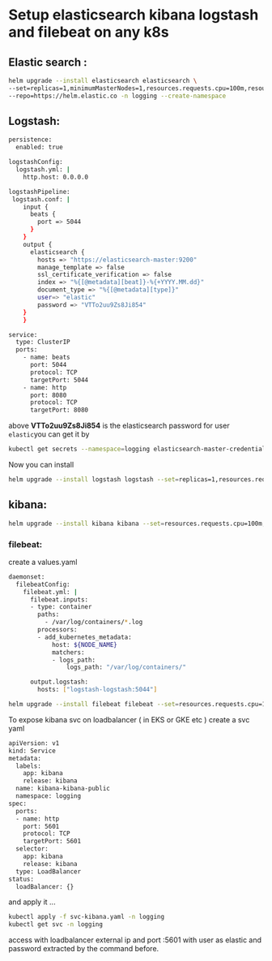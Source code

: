 # Setup elasticsearch kibana logstash and filebeat on any k8s
## Elastic search :  
```bash
helm upgrade --install elasticsearch elasticsearch \
--set=replicas=1,minimumMasterNodes=1,resources.requests.cpu=100m,resources.requests.memory=1Gi,volumeClaimTemplate.resources.requests.storage=5Gi,elasticsearch.password='redhat123' \
--repo=https://helm.elastic.co -n logging --create-namespace
```
## Logstash: 
```bash
persistence:
  enabled: true

logstashConfig:
  logstash.yml: |
    http.host: 0.0.0.0

logstashPipeline:
 logstash.conf: |
    input {
      beats {
        port => 5044
      }
    }
    output {
      elasticsearch {
        hosts => "https://elasticsearch-master:9200"
        manage_template => false
        ssl_certificate_verification => false
        index => "%{[@metadata][beat]}-%{+YYYY.MM.dd}"
        document_type => "%{[@metadata][type]}"
        user=> "elastic"
        password => "VTTo2uu9Zs8Ji854"
    }
    }

service:
  type: ClusterIP
  ports:
    - name: beats
      port: 5044
      protocol: TCP
      targetPort: 5044
    - name: http
      port: 8080
      protocol: TCP
      targetPort: 8080
```
above **VTTo2uu9Zs8Ji854** is the elasticsearch password for user ``elastic``you can get it by 
```bash
kubectl get secrets --namespace=logging elasticsearch-master-credentials -ojsonpath='{.data.password}' | base64 -d
```
Now you can install 
```bash
helm upgrade --install logstash logstash --set=replicas=1,resources.requests.cpu=100m,resources.requests.memory=1Gi --repo=https://helm.elastic.co  -f logstash.yaml -n logging
```
## kibana:  
```bash
helm upgrade --install kibana kibana --set=resources.requests.cpu=100m,resources.requests.memory=500Mi  --repo=https://helm.elastic.co -n logging
```
### filebeat: 
create a values.yaml
```bash
daemonset:
  filebeatConfig:
    filebeat.yml: |
      filebeat.inputs:
      - type: container
        paths:
          - /var/log/containers/*.log
        processors:
        - add_kubernetes_metadata:
            host: ${NODE_NAME}
            matchers:
            - logs_path:
                logs_path: "/var/log/containers/"

      output.logstash:
        hosts: ["logstash-logstash:5044"]
```

```bash
helm upgrade --install filebeat filebeat --set=resources.requests.cpu=100m,resources.requests.memory=500Mi  -f filebeat.yaml --repo=https://helm.elastic.co -n logging
```

To expose kibana svc on loadbalancer ( in EKS or GKE etc )
create a svc yaml
```bash
apiVersion: v1
kind: Service
metadata:
  labels:
    app: kibana
    release: kibana
  name: kibana-kibana-public
  namespace: logging
spec:
  ports:
  - name: http
    port: 5601
    protocol: TCP
    targetPort: 5601
  selector:
    app: kibana
    release: kibana
  type: LoadBalancer
status:
  loadBalancer: {}
```

and apply it ...
```bash
kubectl apply -f svc-kibana.yaml -n logging
kubectl get svc -n logging
```

access with loadbalancer external ip and port :5601 with user as elastic and password extracted by the command before.

